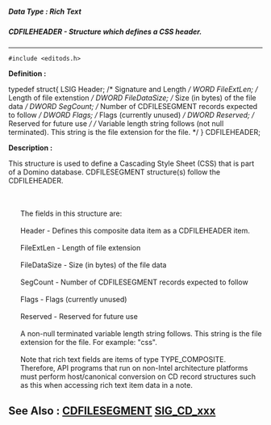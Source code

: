 ##### Data Type : Rich Text
##### CDFILEHEADER - Structure which defines a CSS header.
---
```
#include <editods.h>
```

**Definition :**

typedef struct{
 LSIG Header;  /* Signature and Length */
 WORD  FileExtLen;  /* Length of file extenstion */
 DWORD FileDataSize; /* Size (in bytes) of the file data */
 DWORD SegCount;  /* Number of CDFILESEGMENT records expected to follow */
 DWORD Flags;  /* Flags (currently unused) */
 DWORD Reserved;  /* Reserved for future use */
 /* Variable length string follows (not null terminated).
  This string is the file extension for the file. */
} CDFILEHEADER;

**Description :**

This structure is used to define a Cascading Style Sheet (CSS) that is part of a Domino database.  CDFILESEGMENT structure(s) follow the CDFILEHEADER.
<ul><br>
<br>
The fields in this structure are:<br>
<br>
Header - Defines this composite data item as a CDFILEHEADER item.<br>
<br>
FileExtLen - Length of file extension<br>
<br>
FileDataSize - Size (in bytes) of the file data<br>
<br>
SegCount - Number of CDFILESEGMENT records expected to follow<br>
<br>
Flags - Flags (currently unused)<br>
 <br>
Reserved - Reserved for future use<br>
<br>
A non-null terminated variable length string follows. This string is the file extension for the file. For example: &quot;css&quot;.<br>
<br>
Note that rich text fields are items of type TYPE_COMPOSITE.  Therefore, API programs that run on non-Intel architecture platforms must perform host/canonical conversion on CD record structures such as this when accessing rich text item data in a note. </ul>



**See Also :**
[CDFILESEGMENT](/domino-c-api-docs/reference/Data/CDFILESEGMENT)
[SIG_CD_xxx](/domino-c-api-docs/reference/Symb/SIG_CD_xxx)
---
